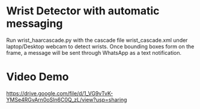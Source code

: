 # Wrist Detector with automatic messaging
Run wrist_haarcascade.py with the cascade file wrist_cascade.xml under laptop/Desktop webcam to detect wrists. Once bounding boxes form on the frame, a message will be sent through WhatsApp as a text notification.

# Video Demo
https://drive.google.com/file/d/1_VG9vTvK-YMSe4RGvArn0oSln6C0Q_zL/view?usp=sharing


